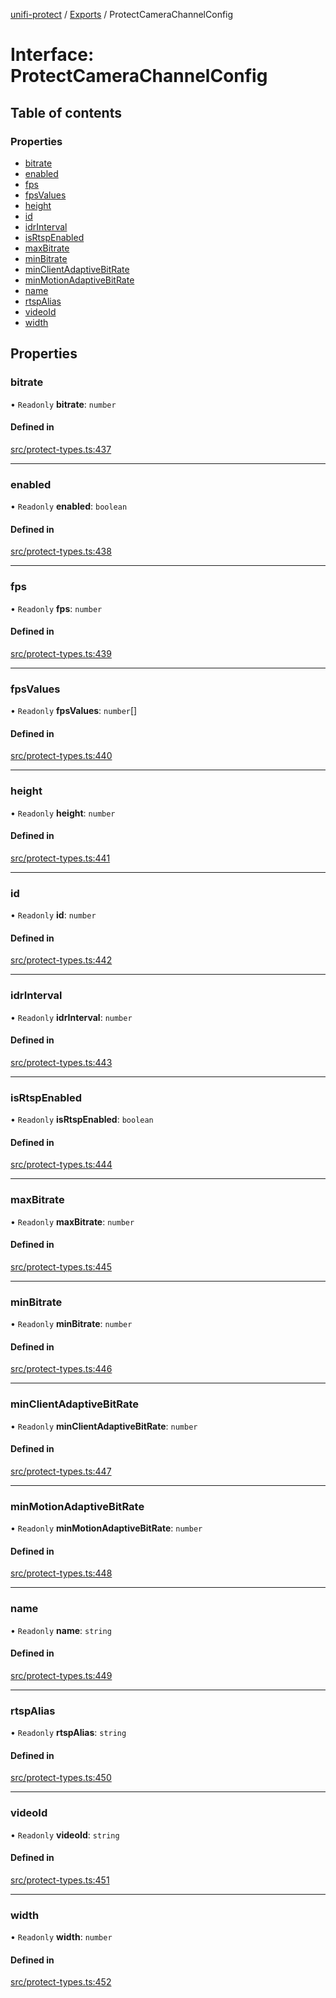 [unifi-protect](../README.md) / [Exports](../modules.md) / ProtectCameraChannelConfig

# Interface: ProtectCameraChannelConfig

## Table of contents

### Properties

- [bitrate](ProtectCameraChannelConfig.md#bitrate)
- [enabled](ProtectCameraChannelConfig.md#enabled)
- [fps](ProtectCameraChannelConfig.md#fps)
- [fpsValues](ProtectCameraChannelConfig.md#fpsvalues)
- [height](ProtectCameraChannelConfig.md#height)
- [id](ProtectCameraChannelConfig.md#id)
- [idrInterval](ProtectCameraChannelConfig.md#idrinterval)
- [isRtspEnabled](ProtectCameraChannelConfig.md#isrtspenabled)
- [maxBitrate](ProtectCameraChannelConfig.md#maxbitrate)
- [minBitrate](ProtectCameraChannelConfig.md#minbitrate)
- [minClientAdaptiveBitRate](ProtectCameraChannelConfig.md#minclientadaptivebitrate)
- [minMotionAdaptiveBitRate](ProtectCameraChannelConfig.md#minmotionadaptivebitrate)
- [name](ProtectCameraChannelConfig.md#name)
- [rtspAlias](ProtectCameraChannelConfig.md#rtspalias)
- [videoId](ProtectCameraChannelConfig.md#videoid)
- [width](ProtectCameraChannelConfig.md#width)

## Properties

### bitrate

• `Readonly` **bitrate**: `number`

#### Defined in

[src/protect-types.ts:437](https://github.com/hjdhjd/unifi-protect/blob/28b6712/src/protect-types.ts#L437)

___

### enabled

• `Readonly` **enabled**: `boolean`

#### Defined in

[src/protect-types.ts:438](https://github.com/hjdhjd/unifi-protect/blob/28b6712/src/protect-types.ts#L438)

___

### fps

• `Readonly` **fps**: `number`

#### Defined in

[src/protect-types.ts:439](https://github.com/hjdhjd/unifi-protect/blob/28b6712/src/protect-types.ts#L439)

___

### fpsValues

• `Readonly` **fpsValues**: `number`[]

#### Defined in

[src/protect-types.ts:440](https://github.com/hjdhjd/unifi-protect/blob/28b6712/src/protect-types.ts#L440)

___

### height

• `Readonly` **height**: `number`

#### Defined in

[src/protect-types.ts:441](https://github.com/hjdhjd/unifi-protect/blob/28b6712/src/protect-types.ts#L441)

___

### id

• `Readonly` **id**: `number`

#### Defined in

[src/protect-types.ts:442](https://github.com/hjdhjd/unifi-protect/blob/28b6712/src/protect-types.ts#L442)

___

### idrInterval

• `Readonly` **idrInterval**: `number`

#### Defined in

[src/protect-types.ts:443](https://github.com/hjdhjd/unifi-protect/blob/28b6712/src/protect-types.ts#L443)

___

### isRtspEnabled

• `Readonly` **isRtspEnabled**: `boolean`

#### Defined in

[src/protect-types.ts:444](https://github.com/hjdhjd/unifi-protect/blob/28b6712/src/protect-types.ts#L444)

___

### maxBitrate

• `Readonly` **maxBitrate**: `number`

#### Defined in

[src/protect-types.ts:445](https://github.com/hjdhjd/unifi-protect/blob/28b6712/src/protect-types.ts#L445)

___

### minBitrate

• `Readonly` **minBitrate**: `number`

#### Defined in

[src/protect-types.ts:446](https://github.com/hjdhjd/unifi-protect/blob/28b6712/src/protect-types.ts#L446)

___

### minClientAdaptiveBitRate

• `Readonly` **minClientAdaptiveBitRate**: `number`

#### Defined in

[src/protect-types.ts:447](https://github.com/hjdhjd/unifi-protect/blob/28b6712/src/protect-types.ts#L447)

___

### minMotionAdaptiveBitRate

• `Readonly` **minMotionAdaptiveBitRate**: `number`

#### Defined in

[src/protect-types.ts:448](https://github.com/hjdhjd/unifi-protect/blob/28b6712/src/protect-types.ts#L448)

___

### name

• `Readonly` **name**: `string`

#### Defined in

[src/protect-types.ts:449](https://github.com/hjdhjd/unifi-protect/blob/28b6712/src/protect-types.ts#L449)

___

### rtspAlias

• `Readonly` **rtspAlias**: `string`

#### Defined in

[src/protect-types.ts:450](https://github.com/hjdhjd/unifi-protect/blob/28b6712/src/protect-types.ts#L450)

___

### videoId

• `Readonly` **videoId**: `string`

#### Defined in

[src/protect-types.ts:451](https://github.com/hjdhjd/unifi-protect/blob/28b6712/src/protect-types.ts#L451)

___

### width

• `Readonly` **width**: `number`

#### Defined in

[src/protect-types.ts:452](https://github.com/hjdhjd/unifi-protect/blob/28b6712/src/protect-types.ts#L452)

